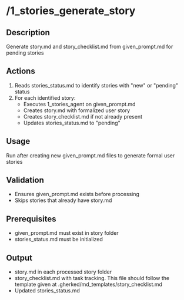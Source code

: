 # /1_stories_generate_story

## Description
Generate story.md and story_checklist.md from given_prompt.md for pending stories

## Actions
1. Reads stories_status.md to identify stories with "new" or "pending" status
2. For each identified story:
   - Executes 1_stories_agent on given_prompt.md
   - Creates story.md with formalized user story
   - Creates story_checklist.md if not already present
   - Updates stories_status.md to "pending"

## Usage
Run after creating new given_prompt.md files to generate formal user stories

## Validation
- Ensures given_prompt.md exists before processing
- Skips stories that already have story.md

## Prerequisites
- given_prompt.md must exist in story folder
- stories_status.md must be initialized

## Output
- story.md in each processed story folder
- story_checklist.md with task tracking.  This file should follow the template given at .gherked/md_templates/story_checklist.md
- Updated stories_status.md